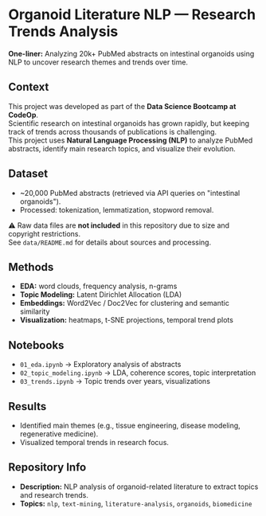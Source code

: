 # Organoid Literature NLP — Research Trends Analysis

**One-liner:** Analyzing 20k+ PubMed abstracts on intestinal organoids using NLP to uncover research themes and trends over time.

## Context
This project was developed as part of the **Data Science Bootcamp at CodeOp**.  
Scientific research on intestinal organoids has grown rapidly, but keeping track of trends across thousands of publications is challenging.  
This project uses **Natural Language Processing (NLP)** to analyze PubMed abstracts, identify main research topics, and visualize their evolution.

## Dataset
- ~20,000 PubMed abstracts (retrieved via API queries on "intestinal organoids").  
- Processed: tokenization, lemmatization, stopword removal.

⚠️ Raw data files are **not included** in this repository due to size and copyright restrictions.  
See `data/README.md` for details about sources and processing.

## Methods
- **EDA:** word clouds, frequency analysis, n-grams  
- **Topic Modeling:** Latent Dirichlet Allocation (LDA)  
- **Embeddings:** Word2Vec / Doc2Vec for clustering and semantic similarity  
- **Visualization:** heatmaps, t-SNE projections, temporal trend plots

## Notebooks
- `01_eda.ipynb` → Exploratory analysis of abstracts  
- `02_topic_modeling.ipynb` → LDA, coherence scores, topic interpretation  
- `03_trends.ipynb` → Topic trends over years, visualizations

## Results
- Identified main themes (e.g., tissue engineering, disease modeling, regenerative medicine).  
- Visualized temporal trends in research focus.  

## Repository Info
- **Description:** NLP analysis of organoid-related literature to extract topics and research trends.  
- **Topics:** `nlp`, `text-mining`, `literature-analysis`, `organoids`, `biomedicine`
